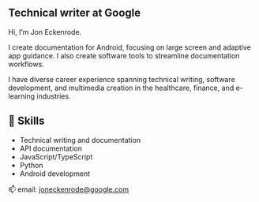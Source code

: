 ## Technical writer at Google

Hi, I’m Jon Eckenrode.

I create documentation for Android, focusing on large screen and adaptive app guidance. I also create software tools to streamline documentation workflows.

I have diverse career experience spanning technical writing, software development, and multimedia creation in the healthcare, finance, and e-learning industries.

## 🔧 Skills

- Technical writing and documentation
- API documentation
- JavaScript/TypeScript
- Python
- Android development

📫 email: joneckenrode@google.com
